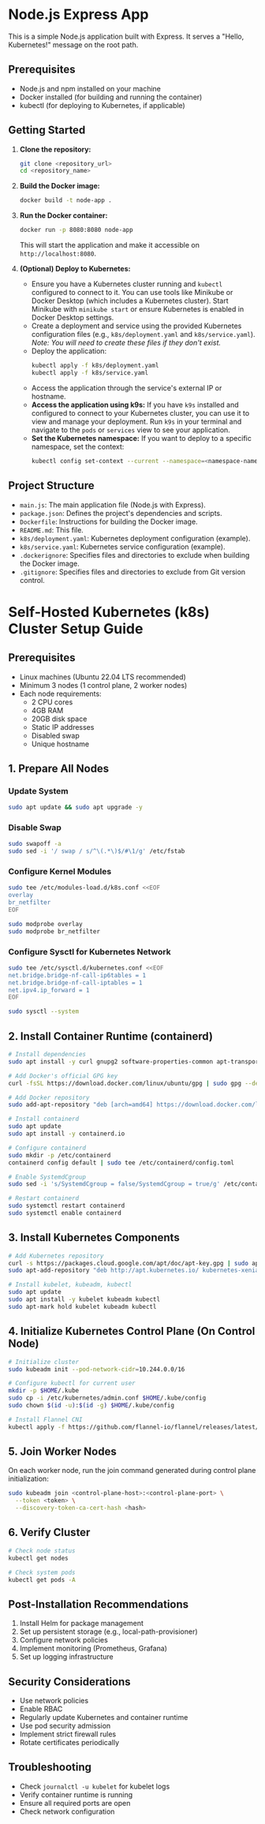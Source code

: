 # Node.js Express App

This is a simple Node.js application built with Express. It serves a "Hello, Kubernetes!" message on the root path.

## Prerequisites

* Node.js and npm installed on your machine
* Docker installed (for building and running the container)
* kubectl (for deploying to Kubernetes, if applicable)

## Getting Started

1. **Clone the repository:**

   ```bash
   git clone <repository_url>
   cd <repository_name>
   ```

2. **Build the Docker image:**

   ```bash
   docker build -t node-app .
   ```

3. **Run the Docker container:**

   ```bash
   docker run -p 8080:8080 node-app
   ```

   This will start the application and make it accessible on `http://localhost:8080`.

4. **(Optional) Deploy to Kubernetes:**
    * Ensure you have a Kubernetes cluster running and `kubectl` configured to connect to it. You can use tools like Minikube or Docker Desktop (which includes a Kubernetes cluster). Start Minikube with `minikube start` or ensure Kubernetes is enabled in Docker Desktop settings.
    * Create a deployment and service using the provided Kubernetes configuration files (e.g., `k8s/deployment.yaml` and `k8s/service.yaml`).  *Note: You will need to create these files if they don't exist.*
    * Deploy the application:
      ```bash
      kubectl apply -f k8s/deployment.yaml
      kubectl apply -f k8s/service.yaml
      ```
    * Access the application through the service's external IP or hostname.
    * **Access the application using k9s:** If you have `k9s` installed and configured to connect to your Kubernetes cluster, you can use it to view and manage your deployment. Run `k9s` in your terminal and navigate to the `pods` or `services` view to see your application.
    * **Set the Kubernetes namespace:** If you want to deploy to a specific namespace, set the context:
      ```bash
      kubectl config set-context --current --namespace=<namespace-name>
      ```

## Project Structure

* `main.js`: The main application file (Node.js with Express).
* `package.json`:  Defines the project's dependencies and scripts.
* `Dockerfile`:  Instructions for building the Docker image.
* `README.md`:  This file.
* `k8s/deployment.yaml`: Kubernetes deployment configuration (example).
* `k8s/service.yaml`: Kubernetes service configuration (example).
* `.dockerignore`:  Specifies files and directories to exclude when building the Docker image.
* `.gitignore`:  Specifies files and directories to exclude from Git version control.

# Self-Hosted Kubernetes (k8s) Cluster Setup Guide

## Prerequisites
- Linux machines (Ubuntu 22.04 LTS recommended)
- Minimum 3 nodes (1 control plane, 2 worker nodes)
- Each node requirements:
   - 2 CPU cores
   - 4GB RAM
   - 20GB disk space
   - Static IP addresses
   - Disabled swap
   - Unique hostname

## 1. Prepare All Nodes

### Update System
```bash
sudo apt update && sudo apt upgrade -y
```

### Disable Swap
```bash
sudo swapoff -a
sudo sed -i '/ swap / s/^\(.*\)$/#\1/g' /etc/fstab
```

### Configure Kernel Modules
```bash
sudo tee /etc/modules-load.d/k8s.conf <<EOF
overlay
br_netfilter
EOF

sudo modprobe overlay
sudo modprobe br_netfilter
```

### Configure Sysctl for Kubernetes Network
```bash
sudo tee /etc/sysctl.d/kubernetes.conf <<EOF
net.bridge.bridge-nf-call-ip6tables = 1
net.bridge.bridge-nf-call-iptables = 1
net.ipv4.ip_forward = 1
EOF

sudo sysctl --system
```

## 2. Install Container Runtime (containerd)
```bash
# Install dependencies
sudo apt install -y curl gnupg2 software-properties-common apt-transport-https ca-certificates

# Add Docker's official GPG key
curl -fsSL https://download.docker.com/linux/ubuntu/gpg | sudo gpg --dearmor -o /etc/apt/trusted.gpg.d/docker.gpg

# Add Docker repository
sudo add-apt-repository "deb [arch=amd64] https://download.docker.com/linux/ubuntu $(lsb_release -cs) stable"

# Install containerd
sudo apt update
sudo apt install -y containerd.io

# Configure containerd
sudo mkdir -p /etc/containerd
containerd config default | sudo tee /etc/containerd/config.toml

# Enable SystemdCgroup
sudo sed -i 's/SystemdCgroup = false/SystemdCgroup = true/g' /etc/containerd/config.toml

# Restart containerd
sudo systemctl restart containerd
sudo systemctl enable containerd
```

## 3. Install Kubernetes Components
```bash
# Add Kubernetes repository
curl -s https://packages.cloud.google.com/apt/doc/apt-key.gpg | sudo apt-key add -
sudo apt-add-repository "deb http://apt.kubernetes.io/ kubernetes-xenial main"

# Install kubelet, kubeadm, kubectl
sudo apt update
sudo apt install -y kubelet kubeadm kubectl
sudo apt-mark hold kubelet kubeadm kubectl
```

## 4. Initialize Kubernetes Control Plane (On Control Node)
```bash
# Initialize cluster
sudo kubeadm init --pod-network-cidr=10.244.0.0/16

# Configure kubectl for current user
mkdir -p $HOME/.kube
sudo cp -i /etc/kubernetes/admin.conf $HOME/.kube/config
sudo chown $(id -u):$(id -g) $HOME/.kube/config

# Install Flannel CNI
kubectl apply -f https://github.com/flannel-io/flannel/releases/latest/download/kube-flannel.yml
```

## 5. Join Worker Nodes
On each worker node, run the join command generated during control plane initialization:
```bash
sudo kubeadm join <control-plane-host>:<control-plane-port> \
  --token <token> \
  --discovery-token-ca-cert-hash <hash>
```

## 6. Verify Cluster
```bash
# Check node status
kubectl get nodes

# Check system pods
kubectl get pods -A
```

## Post-Installation Recommendations
1. Install Helm for package management
2. Set up persistent storage (e.g., local-path-provisioner)
3. Configure network policies
4. Implement monitoring (Prometheus, Grafana)
5. Set up logging infrastructure

## Security Considerations
- Use network policies
- Enable RBAC
- Regularly update Kubernetes and container runtime
- Use pod security admission
- Implement strict firewall rules
- Rotate certificates periodically

## Troubleshooting
- Check `journalctl -u kubelet` for kubelet logs
- Verify container runtime is running
- Ensure all required ports are open
- Check network configuration